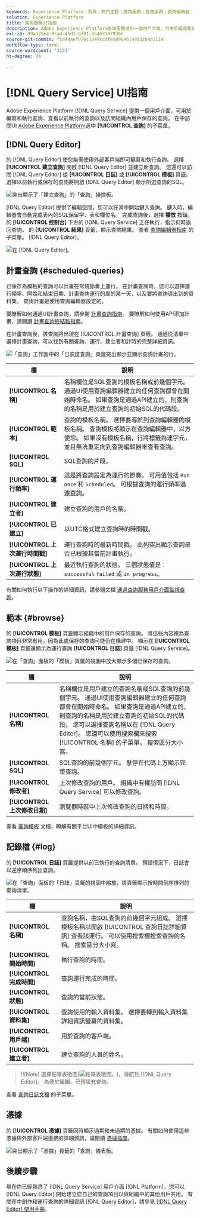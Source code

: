 ```yaml
---
keywords: Experience Platform；首頁；熱門主題；查詢服務；查詢服務；查詢編輯器；查詢編輯器；查詢編輯器；查詢編輯器；
solution: Experience Platform
title: 查詢服務UI指南
description: Adobe Experience Platform查詢服務提供一個用戶介面，可用於編寫和執行查詢、查看以前執行的查詢以及訪問組織內用戶保存的查詢。
exl-id: 99ad25e4-0ca4-4bd1-b701-ab463197930b
source-git-commit: fcd44aef026c1049ccdfe5896e6199d32b4d1114
workflow-type: tm+mt
source-wordcount: '1133'
ht-degree: 2%

---
```


# [!DNL Query Service] UI指南

Adobe Experience Platform [!DNL Query Service] 提供一個用戶介面，可用於編寫和執行查詢、查看以前執行的查詢以及訪問組織內用戶保存的查詢。 在中訪問UI [Adobe Experience Platform](https://platform.adobe.com)選中 **[!UICONTROL 查詢]** 的子菜單。

## [!DNL Query Editor]

的 [!DNL Query Editor] 使您無需使用外部客戶端即可編寫和執行查詢。 選擇 **[!UICONTROL 建立查詢]** 開啟 [!DNL Query Editor] 並建立新查詢。 您還可以訪問 [!DNL Query Editor] 從 **[!UICONTROL 日誌]** 或 **[!UICONTROL 模板]** 頁籤。 選擇以前執行或保存的查詢將開啟 [!DNL Query Editor] 顯示所選查詢的SQL。

![突出顯示了「建立查詢」的「查詢」操控板。](../images/ui/overview/overview.png)

[!DNL Query Editor] 提供了編輯空間，您可以在其中開始鍵入查詢。 鍵入時，編輯器會自動完成表內的SQL保留字、表和欄位名。 完成查詢後，選擇 **播放** 按鈕。 的 **[!UICONTROL 控制台]** 下方的 [!DNL Query Service] 正在執行，指示何時返回查詢。 的 **[!UICONTROL 結果]** 頁籤，顯示查詢結果。 查看 [查詢編輯器指南](./user-guide.md) 的子菜單。 [!DNL Query Editor]。

![在 [!DNL Query Editor]。](../images/ui/overview/query-editor.png)

## 計畫查詢 {#scheduled-queries}

已保存為模板的查詢可以計畫在常規節奏上運行。 在計畫查詢時，您可以選擇運行頻率、開始和結束日期、計畫查詢運行的周的某一天，以及要將查詢導出到的資料集。 查詢計畫是使用查詢編輯器設定的。

要瞭解如何通過UI計畫查詢，請參閱 [計畫查詢指南](./user-guide.md#scheduled-queries)。 要瞭解如何使用API添加計畫，請閱讀 [計畫查詢終結點指南](../api/scheduled-queries.md)。

在計畫查詢後，該查詢將出現在 [!UICONTROL 計畫查詢] 頁籤。 通過從清單中選擇計畫查詢，可以找到有關查詢、運行、建立者和計時的完整詳細資訊。

![「查詢」工作區中的「已調度查詢」頁籤突出顯示並顯示查詢計畫的行。](../images/ui/overview/scheduled-queries.png)

| 欄 | 說明 |
| --- | --- |
| **[!UICONTROL 名稱]** | 名稱欄位是SQL查詢的模板名稱或前幾個字元。 通過UI使用查詢編輯器建立的任何查詢都會在開始時命名。 如果查詢是通過API建立的，則查詢的名稱是用於建立查詢的初始SQL的代碼段。 |
| **[!UICONTROL 範本]** | 查詢的模板名稱。 選擇要導航到查詢編輯器的模板名稱。 查詢模板將顯示在查詢編輯器中，以方便您。 如果沒有模板名稱，行將標籤為連字元，並且無法重定向到查詢編輯器來查看查詢。 |
| **[!UICONTROL SQL]** | SQL查詢的片段。 |
| **[!UICONTROL 運行頻率]** | 這是將查詢設定為運行的節奏。 可用值包括 `Run once` 和 `Scheduled`。 可根據查詢的運行頻率過濾查詢。 |
| **[!UICONTROL 建立者]** | 建立查詢的用戶的名稱。 |
| **[!UICONTROL 已建立]** | 以UTC格式建立查詢時的時間戳。 |
| **[!UICONTROL 上次運行時間戳]** | 運行查詢時的最新時間戳。 此列突出顯示查詢是否已根據其當前計畫執行。 |
| **[!UICONTROL 上次運行狀態]** | 最近執行查詢的狀態。 三個狀態值是： `successful` `failed` 或 `in progress`。 |

有關如何執行以下操作的詳細資訊，請參閱文檔 [通過查詢服務用戶介面監視查詢](./monitor-queries.md)。

## 範本 {#browse}

的 **[!UICONTROL 模板]** 頁籤顯示組織中的用戶保存的查詢。 將這些內容視為查詢項目非常有用，因為此處保存的查詢可能仍在構建中。 顯示在 **[!UICONTROL 模板]** 頁籤還顯示為運行查詢 **[!UICONTROL 日誌]** 頁籤 [!DNL Query Service]。

![在「查詢」面板的「模板」頁籤的視圖中放大顯示多個已保存的查詢。](../images/ui/overview/templates.png)

| 欄 | 說明 |
| --- | --- |
| **[!UICONTROL 名稱]** | 名稱欄位是用戶建立的查詢名稱或SQL查詢的前幾個字元。 通過UI使用查詢編輯器建立的任何查詢都會在開始時命名。 如果查詢是通過API建立的，則查詢的名稱是用於建立查詢的初始SQL的代碼段。 您可以選擇查詢名稱以在 [!DNL Query Editor]。 您還可以使用搜索欄來搜索 [!UICONTROL 名稱] 的子菜單。 搜索區分大小寫。 |
| **[!UICONTROL SQL]** | SQL查詢的前幾個字元。 懸停在代碼上方顯示完整查詢。 |
| **[!UICONTROL 修改者]** | 上次修改查詢的用戶。 組織中有權訪問 [!DNL Query Service] 可以修改查詢。 |
| **[!UICONTROL 上次修改日期]** | 瀏覽器時區中上次修改查詢的日期和時間。 |

查看 [查詢模板](./query-templates.md) 文檔，瞭解有關平台UI中模板的詳細資訊。

## 記錄檔 {#log}

的 **[!UICONTROL 日誌]** 頁籤提供以前已執行的查詢清單。 預設情況下，日誌會以逆序順序列出查詢。

![在「查詢」面板的「日誌」頁籤的視圖中縮放，該頁籤顯示按時間倒序排列的查詢清單。](../images/ui/overview/log.png)

| 欄 | 說明 |
| --- | --- |
| **[!UICONTROL 名稱]** | 查詢名稱，由SQL查詢的前幾個字元組成。 選擇模板名稱以開啟 [!UICONTROL 查詢日誌詳細資訊] 查看該運行。 可以使用搜索欄搜索查詢的名稱。 搜索區分大小寫。 |
| **[!UICONTROL 開始時間]** | 執行查詢的時間。 |
| **[!UICONTROL 完成時間]** | 查詢運行完成的時間。 |
| **[!UICONTROL 狀態]** | 查詢的當前狀態。 |
| **[!UICONTROL 資料集]** | 查詢使用的輸入資料集。 選擇要轉到輸入資料集詳細資訊螢幕的資料集。 |
| **[!UICONTROL 用戶端]** | 用於查詢的客戶端。 |
| **[!UICONTROL 建立者]** | 建立查詢的人員的姓名。 |

>!![Note]
選擇鉛筆表徵圖(![鉛筆表徵圖。](../images/ui/overview/edit-icon.png))，導航到 [!DNL Query Editor]。 為便於編輯，已預填充查詢。

查看 [查詢日誌文檔](./query-logs.md) 的子菜單。

## 憑據

的 **[!UICONTROL 憑據]** 頁籤同時顯示過期和未過期的憑據。 有關如何使用這些憑據與外部客戶端連接的詳細資訊，請閱讀 [憑據指南](../clients/overview.md)。

![突出顯示了「憑據」頁籤的「查詢」儀表板。](../images/ui/overview/credentials.png)

## 後續步驟

現在你已經熟悉了 [!DNL Query Service] 用戶介面 [!DNL Platform]，您可以 [!DNL Query Editor] 開始建立您自己的查詢項目以與組織中的其他用戶共用。 有關在中創作和運行查詢的詳細資訊 [!DNL Query Editor]，請參見 [[!DNL Query Editor] 使用手冊](./user-guide.md)。
